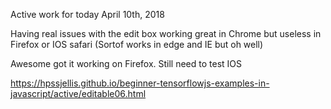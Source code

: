 

Active work for today  April 10th, 2018

Having real issues with the edit box working great in Chrome but useless in Firefox or IOS safari  (Sortof works in edge and IE but oh well)


Awesome got it working on Firefox. Still need to test IOS


https://hpssjellis.github.io/beginner-tensorflowjs-examples-in-javascript/active/editable06.html


